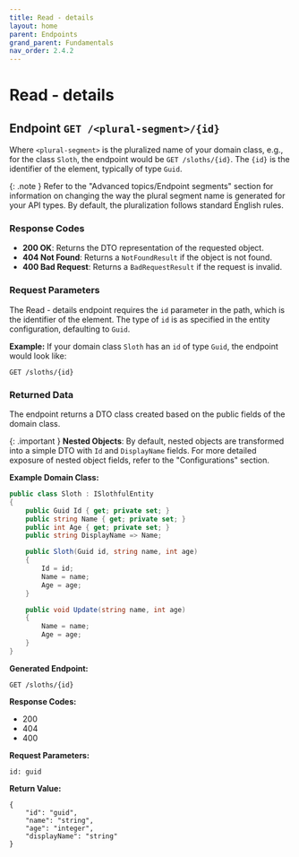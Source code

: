 ```yaml
---
title: Read - details
layout: home
parent: Endpoints
grand_parent: Fundamentals
nav_order: 2.4.2
---
```


# Read - details

## Endpoint `GET /<plural-segment>/{id}`

Where `<plural-segment>` is the pluralized name of your domain class, e.g., for the class `Sloth`, the endpoint would be `GET /sloths/{id}`. The `{id}` is the identifier of the element, typically of type `Guid`.

{: .note }
Refer to the "Advanced topics/Endpoint segments" section for information on changing the way the plural segment name is generated for your API types. By default, the pluralization follows standard English rules.

### Response Codes
- **200 OK**: Returns the DTO representation of the requested object.
- **404 Not Found**: Returns a `NotFoundResult` if the object is not found.
- **400 Bad Request**: Returns a `BadRequestResult` if the request is invalid.

### Request Parameters
The Read - details endpoint requires the `id` parameter in the path, which is the identifier of the element. The type of `id` is as specified in the entity configuration, defaulting to `Guid`.

**Example:**
If your domain class `Sloth` has an `id` of type `Guid`, the endpoint would look like:
```
GET /sloths/{id}
```

### Returned Data
The endpoint returns a DTO class created based on the public fields of the domain class.

{: .important }
**Nested Objects**: By default, nested objects are transformed into a simple DTO with `Id` and `DisplayName` fields. For more detailed exposure of nested object fields, refer to the "Configurations" section.

**Example Domain Class:**
```csharp
public class Sloth : ISlothfulEntity
{
    public Guid Id { get; private set; }
    public string Name { get; private set; }
    public int Age { get; private set; }
    public string DisplayName => Name;

    public Sloth(Guid id, string name, int age)
    {
        Id = id;
        Name = name;
        Age = age;
    }

    public void Update(string name, int age)
    {
        Name = name;
        Age = age;
    }
}
```

**Generated Endpoint:**
```
GET /sloths/{id}
```

**Response Codes:**
- 200
- 404
- 400

**Request Parameters:**
```
id: guid
```

**Return Value:**
```
{
    "id": "guid",
    "name": "string",
    "age": "integer",
    "displayName": "string"
}
```